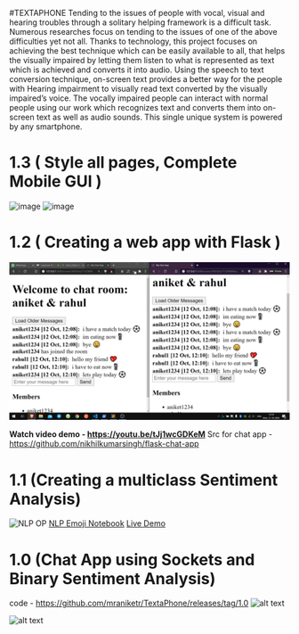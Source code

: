 #TEXTAPHONE
Tending to the issues of people with vocal, visual and hearing troubles through a solitary helping framework is a difficult task. Numerous researches focus on tending to the issues of one of the above difficulties yet not all. Thanks to technology, this project focuses on achieving the best technique which can be easily available to all, that helps the visually impaired by letting them listen to what is represented as text which is achieved and converts it into audio. Using the speech to text conversion technique, on-screen text provides a better way for the people with Hearing impairment to visually read text converted by the visually impaired’s voice. The vocally impaired people can interact with normal people using our work which recognizes text and converts them into on-screen text as well as audio sounds. This single unique system is powered by any smartphone. 


# 1.3 ( Style all pages, Complete Mobile GUI )
![image](https://user-images.githubusercontent.com/28819092/112742024-6bc0b080-8fa8-11eb-87fb-3f5f490d565c.png)
![image](https://user-images.githubusercontent.com/28819092/112742026-71b69180-8fa8-11eb-8693-82e1422976ce.png)

# 1.2 ( Creating a web app with Flask )
![1.2](https://github.com/mraniketr/TextaPhone/blob/master/Media/Updates/vlcsnap-2020-10-12-12h39m54s812.png?raw=true)

**Watch video demo - https://youtu.be/tJj1wcGDKeM**
Src for chat app - https://github.com/nikhilkumarsingh/flask-chat-app

# 1.1 (Creating a multiclass Sentiment Analysis)
![NLP OP](https://i.imgur.com/XeD2lNi.png)
[NLP Emoji Notebook](https://github.com/mraniketr/DeepLearningProjects/blob/master/NLP/Sentiment_emoji_prediction2.ipynb)
[Live Demo](https://emojipredictionaniket.herokuapp.com/)

# 1.0 (Chat App using Sockets and Binary Sentiment Analysis)
code - https://github.com/mraniketr/TextaPhone/releases/tag/1.0
![alt text](https://i.imgur.com/fB7O8XK.png)

![alt text](https://i.imgur.com/y2UMWTf.png)



